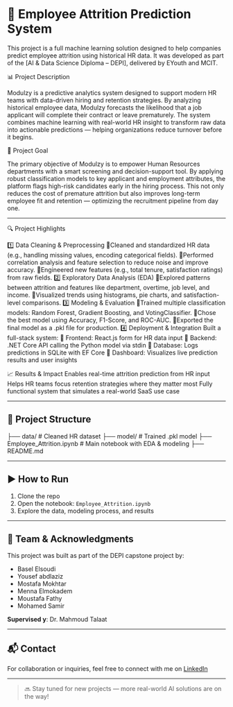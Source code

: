 # 🧠 Employee Attrition Prediction System

This project is a full machine learning solution designed to help companies predict employee attrition using historical HR data. It was developed as part of the [AI & Data Science Diploma – DEPI], delivered by EYouth and MCIT.

📊 Project Description

Modulzy is a predictive analytics system designed to support modern HR teams with data-driven hiring and retention strategies. By analyzing historical employee data, Modulzy forecasts the likelihood that a job applicant will complete their contract or leave prematurely. The system combines machine learning with real-world HR insight to transform raw data into actionable predictions — helping organizations reduce turnover before it begins.

🎯 Project Goal

The primary objective of Modulzy is to empower Human Resources departments with a smart screening and decision-support tool. By applying robust classification models to key applicant and employment attributes, the platform flags high-risk candidates early in the hiring process. This not only reduces the cost of premature attrition but also improves long-term employee fit and retention — optimizing the recruitment pipeline from day one.

---
🔍 Project Highlights

1️⃣ Data Cleaning & Preprocessing
🔹Cleaned and standardized HR data (e.g., handling missing values, encoding categorical fields).
🔹Performed correlation analysis and feature selection to reduce noise and improve accuracy.
🔹Engineered new features (e.g., total tenure, satisfaction ratings) from raw fields.
2️⃣ Exploratory Data Analysis (EDA)
🔹Explored patterns between attrition and features like department, overtime, job level, and income.
🔹Visualized trends using histograms, pie charts, and satisfaction-level comparisons.
3️⃣ Modeling & Evaluation
🔹Trained multiple classification models: Random Forest, Gradient Boosting, and VotingClassifier.
🔹Chose the best model using Accuracy, F1-Score, and ROC-AUC.
🔹Exported the final model as a .pkl file for production.
4️⃣ Deployment & Integration
Built a full-stack system:
🔹 Frontend: React.js form for HR data input
🔹 Backend: .NET Core API calling the Python model via stdin
🔹 Database: Logs predictions in SQLite with EF Core
🔹 Dashboard: Visualizes live prediction results and user insights

📈 Results & Impact
Enables real-time attrition prediction from HR input
Helps HR teams focus retention strategies where they matter most
Fully functional system that simulates a real-world SaaS use case

---

## 📂 Project Structure

├── data/ # Cleaned HR dataset
├── model/ # Trained .pkl model
├── Employee_Attrition.ipynb # Main notebook with EDA & modeling
├── README.md 


---

## ▶️ How to Run

1. Clone the repo
2. Open the notebook: `Employee_Attrition.ipynb`
3. Explore the data, modeling process, and results

---

## 🙌 Team & Acknowledgments

This project was built as part of the DEPI capstone project by:
- Basel Elsoudi
- Yousef abdlaziz
- Mostafa Mokhtar
- Menna Elmokadem
- Moustafa Fathy
- Mohamed Samir

**Supervised y**: Dr. Mahmoud Talaat  


---

## 📬 Contact

For collaboration or inquiries, feel free to connect with me on [LinkedIn](https://linkedin.com/in/baselelsoudi)

---

> 🔜 Stay tuned for new projects — more real-world AI solutions are on the way!


